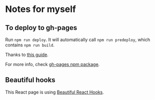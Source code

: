 # Notes for myself

## To deploy to gh-pages
Run `npm run deploy`. It will automatically call `npm run predeploy`, which contains `npm run build`.

Thanks to [this guide](https://github.com/gitname/react-gh-pages/tree/master).

For more info, check [gh-pages npm package](https://www.npmjs.com/package/gh-pages).


## Beautiful hooks
This React page is using [Beautiful React Hooks](https://antonioru.github.io/beautiful-react-hooks/).

